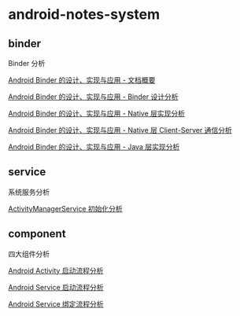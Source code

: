 # android-notes-system

## binder

Binder 分析

[Android Binder 的设计、实现与应用 - 文档概要](./android_binder_implement.md)

[Android Binder 的设计、实现与应用 - Binder 设计分析](./android_binder_design.md)

[Android Binder 的设计、实现与应用 - Native 层实现分析](./android_binder_implement_native.md)

[Android Binder 的设计、实现与应用 - Native 层 Client-Server 通信分析](android_binder_implement_native_cs.md)

[Android Binder 的设计、实现与应用 - Java 层实现分析](./android_binder_implement_java.md)

## service

系统服务分析

[ActivityManagerService 初始化分析](android_service_ams_init.md)

## component

四大组件分析

[Android Activity 启动流程分析](./android_component_activity_start.md)

[Android Service 启动流程分析](./android_component_service_start.md)

[Android Service 绑定流程分析](./android_component_service_bind.md)